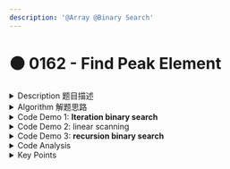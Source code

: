 ```yaml
---
description: '@Array @Binary Search'
---
```


# 🟠 0162 - Find Peak Element

<details>

<summary>Description 题目描述 </summary>

A peak element is an element that is strictly greater than its neighbors.

Given a <mark style="color:yellow;">**0-indexed**</mark> integer array `nums`, find a peak element, and return its index. <mark style="color:yellow;">**If the array contains multiple peaks, return the index to any of the peaks.**</mark>

You may imagine that `nums[-1] = nums[n] = -∞`. In other words, an element is always considered to be strictly greater than a neighbor that is outside the array.

You must write an algorithm that runs in <mark style="color:yellow;">`O(log n)`</mark> time.

* `1 <= nums.length <= 1000`
* `-231 <= nums[i] <= 231 - 1`
* <mark style="color:red;">`nums[i] != nums[i + 1]`</mark> <mark style="color:red;"></mark><mark style="color:red;">for all valid</mark> <mark style="color:red;"></mark><mark style="color:red;">`i`</mark><mark style="color:red;">.</mark> <mark style="color:yellow;">**no two consecutive elements are equal.**</mark>

**Example 1:**

<pre><code><strong>Input: nums = [1,2,3,1]
</strong><strong>Output: 2
</strong><strong>Explanation: 3 is a peak element and your function should return the index number 2.
</strong></code></pre>

**Example 2:**

<pre><code><strong>Input: nums = [1,2,1,3,5,6,4]
</strong><strong>Output: 5 or 1
</strong><strong>Explanation: Your function can return 
</strong><strong>either index number 1 where the peak element is 2, 
</strong><strong>or index number 5 where the peak element is 6.
</strong></code></pre>

</details>

<details>

<summary>Algorithm 解题思路 </summary>

<mark style="color:yellow;">题目大意</mark>：在给定的数组`nums`中找到一个peak元素并返回其index。peak元素是指其值大于其neighbor的元素。数组可能包含多个peak，此函数**返回任一峰值的index。**

<mark style="color:yellow;">**intuition：find the largest element is an array （could be multiple）**</mark>

* **不是 sorted array,** 用O(logn)不能提前用Arrays.sort(nums)
* 不是return唯一的answer，只要两边的数字比他小，则他就是peak
* 本质：find the largest element is an array => search for an index in a collection
* 普通的binary search都有一个target来和mid对比，但是这个没有提前的target
* special case:&#x20;
  * 两个peak？\[1,2,1,3,2,6,4,6,5,3]?  -- 返回任意一个
  * 只有一个元素？\[1]&#x20;
  * 不可能有所有元素一样的情况因为在题目里说的

</details>

<details>

<summary>Code Demo 1: <strong>Iteration binary search</strong></summary>

**Algorithm:**

1. identify the mid element&#x20;
2.  <mark style="color:orange;">**if nums\[mid] < nums\[mid+1]**</mark>  \
    \=> the mid value is currently lying in a ascending ↑ sequence of numbers,&#x20;

    \=> the peak should be lying at the right portion \
    \=> update the left boundary to mid+1  <mark style="color:orange;">**left = mid + 1**</mark>\
    <mark style="color:orange;">**=> mid is definitely not the peak**</mark>
3.  <mark style="color:orange;">**if nums\[mid] > nums\[mid+1]**</mark>  \
    \=> the mid value is lying in a descending ↓ sequence of  numbers,&#x20;

    \=> the peak should be lying at the left portion \
    \=> update the right boundary to mid <mark style="color:orange;">**right = mid**</mark>\
    <mark style="color:orange;">**=> mid could possibly be the peak**</mark>

<pre class="language-sql"><code class="lang-sql">[1,2,1,3,6,5,4]  n=7, 
 0 1 2 3 4 5 6
<strong>------------------------------------------
</strong><strong>1: 
</strong>mid value = 3
mid + 1 value = 6;
3 &#x3C; 6 => ascending => left = mid + 1 = 4;
------------------------------------------
2: [6,5,4]
mid value = 5;
mid + 1 value = 4;
5 > 4+> descending => right = mid = 5 ;
------------------------------------------
3: [6,5]
mid value = 6;
mid + 1 value = 5;
6 > 5 => descending => right = mid = 4;
------------------------------------------
left == right
</code></pre>

```java
class Solution {
    public int findPeakElement(int[] nums) {
        int left = 0;
        int right = nums.length - 1;
        while (left < right) {
            int mid = left + (right - left) / 2;
            if (nums[mid] < nums[mid+1]) {
                left = mid + 1;
            } else {
                right = mid;
            }
        }
        return left;
        // return right 
        // while left < right => finally left == right => so they are the same
    }
}
```

<mark style="color:yellow;">**why left < right not left <=right**</mark>&#x20;

* 在这个函数中，我们使用 while (left < right) 来保证避免无限循环并且在正确的位置停止循环。
* 如果我们使用 <mark style="color:purple;">**while (left <= right)**</mark>，那么当 left 和 right 指向同一个元素（也就是我们要找的峰值）时，还会继续进行循环，<mark style="color:purple;">**这可能导致无限循环。**</mark>
* 但是，如果我们使用 <mark style="color:purple;">**while (left < right)，**</mark>那么当 <mark style="color:purple;">**left 和 right 指向同一个元素时**</mark>，循环就会停止。这是因为 left < right 的条件不再满足。
* 此外，由于我们<mark style="color:purple;">**在循环中移动 left 和 right 的方式，确保了 left 和 right 最终都会指向峰值**</mark>。如果 nums\[mid] > nums\[mid + 1]，我们会将 right 移动到 mid；否则，我们会将 left 移动到 mid + 1。这两种情况都保证了 left 和 right 会向峰值移动。
* 所以，我们使用 while (left < right) 来确保在找到峰值时能够正确地停止循环。

</details>

<details>

<summary>Code Demo 2: linear scanning </summary>



</details>

<details>

<summary>Code Demo 3: <strong>recursion binary search</strong></summary>

<mark style="color:yellow;">**How can I know that i should use binary search?**</mark>

* Binary Search should be considered every time you need to <mark style="color:orange;">**search for an index or element in a collection.**</mark>
* <mark style="background-color:yellow;">**Binary Search:**</mark>&#x20;
  * _<mark style="color:yellow;">**Pre-processing**</mark>_ - <mark style="color:red;">**Sort**</mark> if collection is unsorted.
  * _<mark style="color:yellow;">**Binary Search**</mark>_ - Using a <mark style="color:red;">**loop or recursion**</mark> to <mark style="color:red;">**divide search space in half**</mark> after each comparison.
  * _<mark style="color:yellow;">**Post-processing**</mark>_ - Determine viable candidates in the remaining space.

</details>

<details>

<summary>Code Analysis</summary>



</details>

<details>

<summary>Key Points</summary>



</details>

